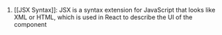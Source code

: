 1. [[JSX Syntax]]: JSX is a syntax extension for JavaScript that looks like XML or HTML, which is used in React to describe the UI of the component